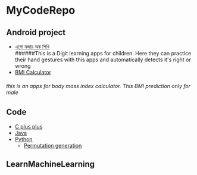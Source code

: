 # MyCodeRepo

## Android project
 - [এসো মজায় অঙ্ক শিখি ](https://github.com/MD-ABDUL-MOMIN/MyCodeRepo/tree/master/AndroidProject/BreakTheDigits) <br/>
######This is a Digit learning apps for children. Here they can practice their hand gestures  with this apps and automatically detects it's right or wrong <br/>
 - [BMI Calculator]( https://github.com/MD-ABDUL-MOMIN/MyCodeRepo/tree/master/AndroidProject/BMICalculator)
###### this is an apps for body mass index calculator. This BMI prediction only for male
## Code
 - [C plus plus](https://github.com/MD-ABDUL-MOMIN/MyCodeRepo/tree/master/Code/cpp) <br/>
 - [Java](https://github.com/MD-ABDUL-MOMIN/MyCodeRepo/tree/master/Code/java)<br/>
 - [Python](https://github.com/MD-ABDUL-MOMIN/MyCodeRepo/tree/master/Code/python)<br/>
     - [Permutation generation](https://github.com/MD-ABDUL-MOMIN/MyCodeRepo/blob/master/Code/python/permutation.py) <br/>
 
 ## LearnMachineLearning
 

